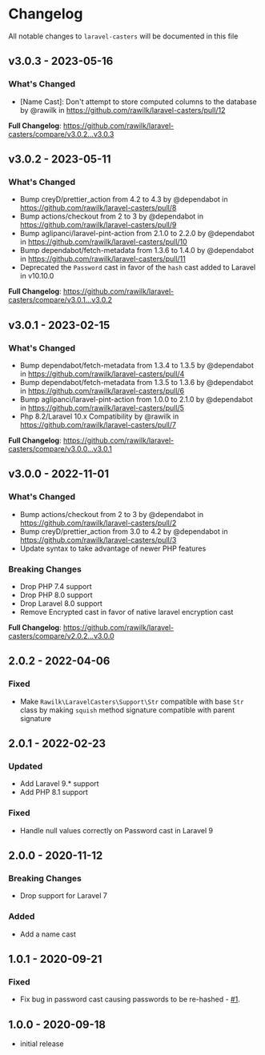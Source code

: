 # Changelog

All notable changes to `laravel-casters` will be documented in this file

## v3.0.3 - 2023-05-16

### What's Changed

- [Name Cast]: Don't attempt to store computed columns to the database by @rawilk in https://github.com/rawilk/laravel-casters/pull/12

**Full Changelog**: https://github.com/rawilk/laravel-casters/compare/v3.0.2...v3.0.3

## v3.0.2 - 2023-05-11

### What's Changed

- Bump creyD/prettier_action from 4.2 to 4.3 by @dependabot in https://github.com/rawilk/laravel-casters/pull/8
- Bump actions/checkout from 2 to 3 by @dependabot in https://github.com/rawilk/laravel-casters/pull/9
- Bump aglipanci/laravel-pint-action from 2.1.0 to 2.2.0 by @dependabot in https://github.com/rawilk/laravel-casters/pull/10
- Bump dependabot/fetch-metadata from 1.3.6 to 1.4.0 by @dependabot in https://github.com/rawilk/laravel-casters/pull/11
- Deprecated the `Password` cast in favor of the `hash` cast added to Laravel in v10.10.0

**Full Changelog**: https://github.com/rawilk/laravel-casters/compare/v3.0.1...v3.0.2

## v3.0.1 - 2023-02-15

### What's Changed

- Bump dependabot/fetch-metadata from 1.3.4 to 1.3.5 by @dependabot in https://github.com/rawilk/laravel-casters/pull/4
- Bump dependabot/fetch-metadata from 1.3.5 to 1.3.6 by @dependabot in https://github.com/rawilk/laravel-casters/pull/6
- Bump aglipanci/laravel-pint-action from 1.0.0 to 2.1.0 by @dependabot in https://github.com/rawilk/laravel-casters/pull/5
- Php 8.2/Laravel 10.x Compatibility by @rawilk in https://github.com/rawilk/laravel-casters/pull/7

**Full Changelog**: https://github.com/rawilk/laravel-casters/compare/v3.0.0...v3.0.1

## v3.0.0 - 2022-11-01

### What's Changed

- Bump actions/checkout from 2 to 3 by @dependabot in https://github.com/rawilk/laravel-casters/pull/2
- Bump creyD/prettier_action from 3.0 to 4.2 by @dependabot in https://github.com/rawilk/laravel-casters/pull/3
- Update syntax to take advantage of newer PHP features

### Breaking Changes

- Drop PHP 7.4 support
- Drop PHP 8.0 support
- Drop Laravel 8.0 support
- Remove Encrypted cast in favor of native laravel encryption cast

**Full Changelog**: https://github.com/rawilk/laravel-casters/compare/v2.0.2...v3.0.0

## 2.0.2 - 2022-04-06

### Fixed

- Make `Rawilk\LaravelCasters\Support\Str` compatible with base `Str` class by making `squish` method signature compatible with parent signature

## 2.0.1 - 2022-02-23

### Updated

- Add Laravel 9.* support
- Add PHP 8.1 support

### Fixed

- Handle null values correctly on Password cast in Laravel 9

## 2.0.0 - 2020-11-12

### Breaking Changes

- Drop support for Laravel 7

### Added

- Add a name cast

## 1.0.1 - 2020-09-21

### Fixed

- Fix bug in password cast causing passwords to be re-hashed - [#1](https://github.com/rawilk/laravel-casters/issues/1).

## 1.0.0 - 2020-09-18

- initial release
